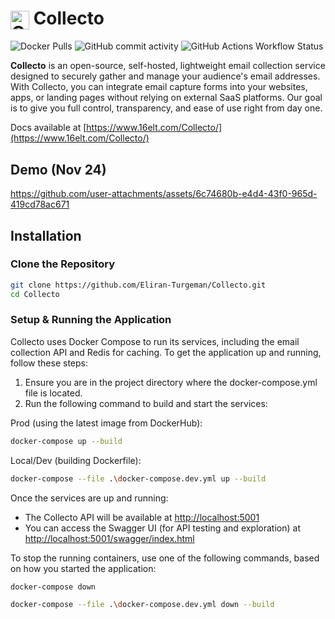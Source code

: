 <h1>
  <img src="https://github.com/user-attachments/assets/013fbaa7-02c0-4373-b8ba-d217f556da13" alt="Collecto Logo" width="30" style="vertical-align: middle;"/>
  Collecto
</h1>

![Docker Pulls](https://img.shields.io/docker/pulls/elirant/collecto)
![GitHub commit activity](https://img.shields.io/github/commit-activity/m/Eliran-Turgeman/Collecto)
![GitHub Actions Workflow Status](https://img.shields.io/github/actions/workflow/status/Eliran-Turgeman/Collecto/test.yml)


**Collecto** is an open-source, self-hosted, lightweight email collection service designed to securely gather and manage your audience's email addresses. With Collecto, you can integrate email capture forms into your websites, apps, or landing pages without relying on external SaaS platforms. Our goal is to give you full control, transparency, and ease of use right from day one.  

Docs available at [https://www.16elt.com/Collecto/](https://www.16elt.com/Collecto/)

## Demo (Nov 24)

https://github.com/user-attachments/assets/6c74680b-e4d4-43f0-965d-419cd78ac671



## Installation

### Clone the Repository

```bash
git clone https://github.com/Eliran-Turgeman/Collecto.git
cd Collecto
```

### Setup & Running the Application

Collecto uses Docker Compose to run its services, including the email collection API and Redis for caching. To get the application up and running, follow these steps:

1. Ensure you are in the project directory where the docker-compose.yml file is located.
2. Run the following command to build and start the services:

Prod (using the latest image from DockerHub):
```bash
docker-compose up --build
```

Local/Dev (building Dockerfile):
```bash
docker-compose --file .\docker-compose.dev.yml up --build
```


Once the services are up and running:

* The Collecto API will be available at [http://localhost:5001](http://localhost:5001)
* You can access the Swagger UI (for API testing and exploration) at [http://localhost:5001/swagger/index.html](http://localhost:5001/swagger/index.html)

To stop the running containers, use one of the following commands, based on how you started the application:

```bash
docker-compose down
```

```bash
docker-compose --file .\docker-compose.dev.yml down --build
```

